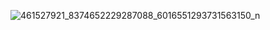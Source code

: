 ![461527921_8374652229287088_6016551293731563150_n](https://github.com/user-attachments/assets/39f6e309-0ce4-49b0-9e77-3e245e49ed9c)
